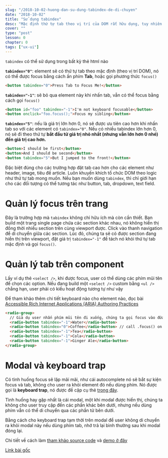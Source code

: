 ```yaml
---
slug: "/2018-10-02-huong-dan-su-dung-tabindex-de-di-chuyen"
date: "2018-10-02"
title: "Sử dụng tabindex"
desc: "Mặc định thứ tự tab theo vị trí của DOM rất hữu dụng, tuy nhiên có trường hợp chúng ta sẽ muốn thay đổi thứ tự tab này. Cùng nghiên cứu attribute tabindex để set thứ tự tab"
cover: ""
type: "post"
lesson: 0
chapter: 0
tags: ["ux-ui"]
---
```


`tabindex` có thể sử dụng trong bất kỳ thẻ html nào

**`tabindex="0"`**: element sẽ có thứ tự tab theo mặc định (theo vị trí DOM), nó có thể được focus bằng cách ấn phím **Tab**, hoặc gọi phương thức `focus()`

```html
<button tabindex="0">Press Tab to Focus Me!</button>
```

**`tabindex="-1"`**: sẽ bỏ qua element này khi nhấn tab, vẫn có thể focus bằng cách gọi `focus()`

```html
<button id="foo" tabindex="-1">I'm not keyboard focusable</button>
<button onclick="foo.focus();">Focus my sibling</button>
```

**`tabindex="5"`**: nếu là giá trị lớn hơn 0, nó sẽ được ưu tiên cao hơn khi nhấn tab so với các element có `tabindex="0"`. Nếu có nhiều tabindex lớn hơn 0, nó sẽ đi theo thứ tự **bắt đầu từ giá trị nhỏ nhất (nhưng vẫn lớn hơn 0 nhé) đến giá trị cao hơn.**

```html
<button>I should be first</button>
<button>And I should be second</button>
<button tabindex="5">But I jumped to the front!</button>
```

Đặc biệt đúng cho các trường hợp đặt tab cao hơn cho các element như header, image, tiêu đề article. Luôn khuyến khích tổ chức DOM theo logic như thứ tự tab mong muốn. Nếu bạn muốn dùng `tabindex`, thì chỉ giới hạn cho các đối tượng có thể tương tác như button, tab, dropdown, text field.

# Quản lý focus trên trang

Đây là trường hợp mà `tabindex` không chỉ hữu ích mà còn cần thiết. Bạn build một trang single page chứa các section khác nhau, nó không hiển thị đồng thời nhiều section trên cùng viewport được. Click vào thanh navigation để di chuyển giữa các section. Lúc đó, chúng ta sẽ có được section đang hiển thị trên viewport, đặt giá trị `tabindex="-1"` để tách nó khỏi thứ tự tab mặc định và gọi `focus()`.

# Quản lý tab trên component

Lấy ví dụ thẻ `<select />`, khi được focus, user có thể dùng các phím mũi tên để chọn các option. Nếu đang build một `<select />` custom bằng `<ul />` chẳng hạn, user phải có kiểu hoạt động tương tự như vậy

Để tham khảo thêm chi tiết keyboard nào cho element nào, đọc bài [Accessible Rich Internet Applications (ARIA) Authoring Practices](https://www.w3.org/TR/wai-aria-practices/)

```html
<radio-group>
  // Giả dụ user nhấn phím mũi tên đi xuống, chúng ta gọi focus vào đứa tiếp theo
  <radio-button tabindex="-1">Water</radio-button>
  <radio-button tabindex="0">Coffee</radio-button> // call .focus() on this element
  <radio-button tabindex="-1">Tea</radio-button>
  <radio-button tabindex="-1">Cola</radio-button>
  <radio-button tabindex="-1">Ginger Ale</radio-button>
</radio-group>
```

# Modal và keyboard trap

Có tình huống focus sẽ lặp mãi mãi, như cái autocomplete nó sẽ bắt sự kiện focus và tab, không cho user ra khỏi element đó nếu dùng phím. Nó được gọi là **keyboard trap**, nó được đề cập cụ thẻ [trong đây](http://webaim.org/standards/wcag/checklist#sc2.1.2). 

Tình huống hay gặp nhất là cái modal, một khi modal được hiển thị, chúng ta không cho user truy cập đến các phần khác bên dưới, nhưng nếu dùng phím vẫn có thể di chuyển qua các phần tử bên dưới.

Bằng cách cho keyboard trap tạm thời trên modal để user không di chuyển ra khỏi modal này nếu dùng phím tab, nhớ trả lại bình thường sau khi modal đóng lại.

Chi tiết về cách làm [tham khảo source code](https://github.com/udacity/ud891/tree/gh-pages/lesson2-focus/07-modals-and-keyboard-traps/solution) và [demo ở đây](http://udacity.github.io/ud891/lesson2-focus/07-modals-and-keyboard-traps/solution/index.html)

[Link bài gốc](https://developers.google.com/web/fundamentals/accessibility/focus/using-tabindex)